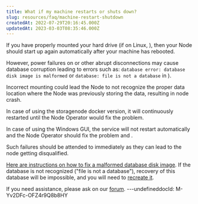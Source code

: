 ```yaml
---
title: What if my machine restarts or shuts down?
slug: resources/faq/machine-restart-shutdown
createdAt: 2022-07-29T20:16:45.000Z
updatedAt: 2023-03-03T08:35:46.000Z
---
```


If you have properly mounted your hard drive (if on Linux, [](docId\:nZeFxmawYPdgkwUPy6f9s)), then your Node should start up again automatically after your machine has rebooted.&#x20;

However, power failures on [](docId\:hbCGTv1ZLLR2-kpSaGEXw) or other abrupt disconnections may cause database corruption leading to errors such as: `database error: database disk image is malformed` or `database: file is not a database` in [](docId\:O68S24Iww4ZEnVk8yO7Mv)).

Incorrect mounting could lead the Node to not recognize the proper data location where the Node was previously storing the data, resulting in node crash.

In case of using the storagenode docker version, it will continuously restarted until the Node Operator would fix the problem.

In case of using the Windows GUI, the service will not restart automatically and the Node Operator should fix the problem and [](docId\:Zh_lD6UPciHT53wOWuAoD).

Such failures should be attended to immediately as they can lead to the node getting disqualified.

[Here are instructions on how to fix a malformed database disk image](https://support.storj.io/hc/en-us/articles/360029309111-How-to-fix-a-database-disk-image-is-malformed-). If the database is not recognized ("file is not a database"), recovery of this database will be impossible, and you will need to [recreate it](https://support.storj.io/hc/en-us/articles/4403032417044-How-to-fix-database-file-is-not-a-database-error).

If you need assistance, please ask on our [forum](https://forum.storj.io/c/sno-category).
---undefineddocId: M-Yv2DFc-OFZ4r9Q8b8HY
